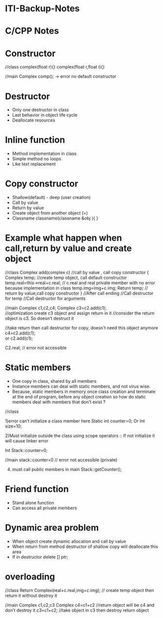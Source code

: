# ITI-Backup-Notes
# C/CPP Notes
# Constructor

//class
complex(float r){}
complex(float r,float i){}

//main
Complex comp(); → error no default constructor

# Destructor 

- Only one destructor in class
- Last behavior in object life cycle
- Deallocate resources 

# Inline function

- Method implementation in class
- Simple method no loops
- Like text replacement

# Copy constructor

- Shallow(default) - deep (user creation)
- Call by value
- Return by value
- Create object from another object (=)
- Classname classname(classname &obj ){ }

# Example what happen when call,return by value and create object

//class
Complex add(complex c) //call by value , call copy constructor
{
Complex temp; //create temp object, call default constructor
temp.real=this->real+c.real; 
// c.real and real private member with no error because implementation in class
temp.img=img+c.img;
Return temp; // return by value,call copy constructor
}
//After call ending
//Call destructor for temp
//Call destructor for arguments 

//main
Complex c1,c2,c4;
Complex c3=c2.add(c1);   
//optimization create c3 object and assign return in it
//consider the return object is c3. So doesn’t destruct it 

//take return then call destructor for copy, doesn't need this object anymore
c4=c2.add(c1);               
or
c2.add(c1);		 

C2.real; // error not accessible

# Static members

- One copy in class, shared by all members 
- Instance members can deal with static members, and not virus wise.
- Because, static members in memory once class creation and terminate at the end of program, before any object creation so how do static members deal with members that don't exist ? 

//class

1)error can’t initialize a class member here 
Static int counter=0; 
Or 
Int size=10;

2)Must initialize outside the class using scope operators ::
If not initialize it will cause linker error

Int Stack::counter=0;

//main 
stack::counter=0 // error not accessible (private)

4) must call public members in main
Stack::getCounter();

# Friend function

- Stand alone function
- Can access all private members

# Dynamic area problem

- When object create dynamic allocation and call by value 
- When return from method destructor of shallow copy will deallocate this area
- If in destructor delete [] ptr;

# overloading
//class
Return Complex(real+c.real,img+c.img); // create temp object then return it without destroy it

//main
Complex c1,c2,c3
Complex c4=c1+c2 //return object will be c4 and don’t destroy it
c3=c1+c2; //take object in c3 then destroy return object
